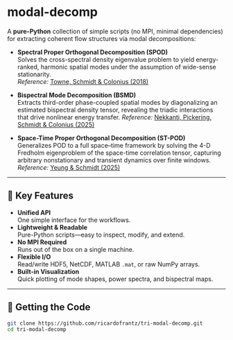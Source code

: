 # modal-decomp

A **pure-Python** collection of simple scripts (no MPI, minimal dependencies) for extracting coherent flow structures via modal decompositions:

- **Spectral Proper Orthogonal Decomposition (SPOD)**  
  Solves the cross-spectral density eigenvalue problem to yield energy-ranked, harmonic spatial modes under the assumption of wide-sense stationarity.  
  _Reference:_ [Towne, Schmidt & Colonius (2018)](https://arxiv.org/abs/1708.04393)

- **Bispectral Mode Decomposition (BSMD)**  
  Extracts third-order phase-coupled spatial modes by diagonalizing an estimated bispectral density tensor, revealing the triadic interactions that drive nonlinear energy transfer.
  _Reference:_ [Nekkanti, Pickering, Schmidt & Colonius (2025)](https://arxiv.org/abs/2502.15091)

- **Space-Time Proper Orthogonal Decomposition (ST-POD)**  
  Generalizes POD to a full space–time framework by solving the 4-D Fredholm eigenproblem of the space-time correlation tensor, capturing arbitrary nonstationary and transient dynamics over finite windows.  
  _Reference:_ [Yeung & Schmidt (2025)](https://arxiv.org/abs/2502.09746)

---

## 🚀 Key Features

- **Unified API**  
  One simple interface for the workflows.  
- **Lightweight & Readable**  
  Pure-Python scripts—easy to inspect, modify, and extend.  
- **No MPI Required**  
  Runs out of the box on a single machine.  
- **Flexible I/O**  
  Read/write HDF5, NetCDF, MATLAB `.mat`, or raw NumPy arrays.  
- **Built-in Visualization**  
  Quick plotting of mode shapes, power spectra, and bispectral maps.

---

## 💾 Getting the Code

```bash
git clone https://github.com/ricardofrantz/tri-modal-decomp.git
cd tri-modal-decomp
